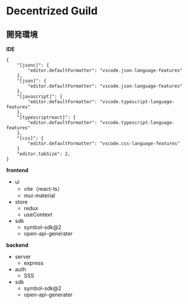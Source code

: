 # Decentrized Guild

## 開発環境

**IDE**
```
{
	"[jsonc]": {
		"editor.defaultFormatter": "vscode.json-language-features"
	},
	"[json]": {
		"editor.defaultFormatter": "vscode.json-language-features"
	},
	"[javascript]": {
		"editor.defaultFormatter": "vscode.typescript-language-features"
	},
	"[typescriptreact]": {
		"editor.defaultFormatter": "vscode.typescript-language-features"
	},
	"[css]": {
		"editor.defaultFormatter": "vscode.css-language-features"
	}
	"editor.tabSize": 2,
}
```

**frontend**

- ui
  - vite（react-ts）
  - mui-material
- store
  - redux
  - useContext
- sdk
  - symbol-sdk@2
  - open-api-generater

**backend**

- server
  - express
- auth
  - SSS
- sdk
  - symbol-sdk@2
  - open-api-generater
